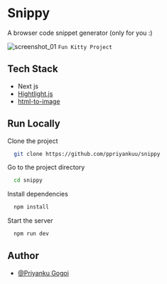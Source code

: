 
# Snippy
A browser code snippet generator (only for you :)

![screenshot_01](https://i.postimg.cc/cLfSK1tx/Screenshot-20240612-095455.png)
```Fun Kitty Project```

## Tech Stack
- Next js
- [Hightlight.js](https://www.npmjs.com/package/highlight.js) 
- [html-to-image](https://www.npmjs.com/package/html-to-image)



## Run Locally

Clone the project

```bash
  git clone https://github.com/ppriyankuu/snippy
```

Go to the project directory

```bash
  cd snippy
```

Install dependencies

```bash
  npm install
```

Start the server

```bash
  npm run dev
```


## Author
- [@Priyanku Gogoi](https://github.com/ppriyankuu)